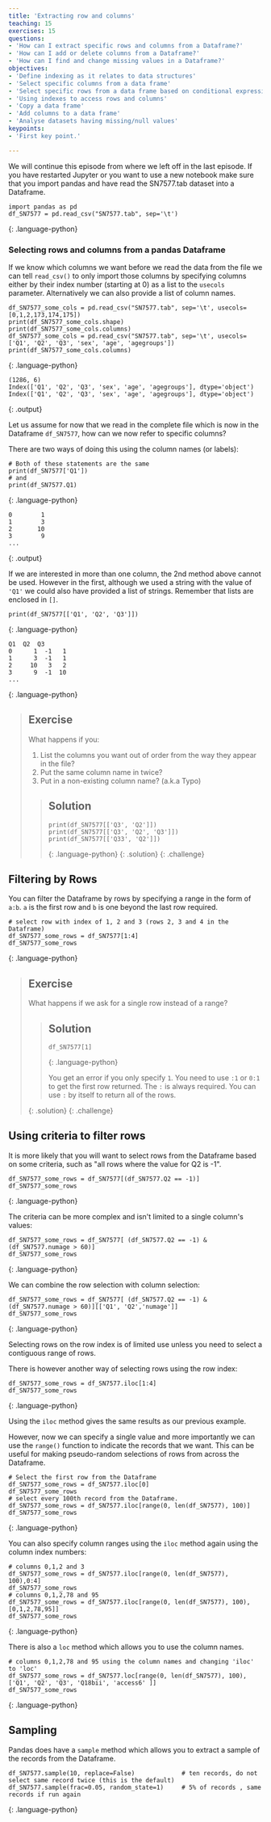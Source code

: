 ```yaml
---
title: 'Extracting row and columns'
teaching: 15
exercises: 15
questions:
- 'How can I extract specific rows and columns from a Dataframe?'
- 'How can I add or delete columns from a Dataframe?'
- 'How can I find and change missing values in a Dataframe?'
objectives:
- 'Define indexing as it relates to data structures'
- 'Select specific columns from a data frame'
- 'Select specific rows from a data frame based on conditional expressions'
- 'Using indexes to access rows and columns'
- 'Copy a data frame'
- 'Add columns to a data frame'
- 'Analyse datasets having missing/null values'
keypoints:
- 'First key point.'

---
```


We will continue this episode from where we left off in the last episode. If you have restarted Jupyter or you want to use a new notebook make sure that you import pandas and have read the SN7577.tab dataset into a Dataframe.

~~~
import pandas as pd
df_SN7577 = pd.read_csv("SN7577.tab", sep='\t')
~~~
{: .language-python}

### Selecting rows and columns from a pandas Dataframe

If we know which columns we want before we read the data from the file we can tell `read_csv()` to only import those columns by specifying columns either by their index number (starting at 0) as a list to the `usecols` parameter. Alternatively we can also provide a list of column names.  

~~~
df_SN7577_some_cols = pd.read_csv("SN7577.tab", sep='\t', usecols= [0,1,2,173,174,175])
print(df_SN7577_some_cols.shape)
print(df_SN7577_some_cols.columns)
df_SN7577_some_cols = pd.read_csv("SN7577.tab", sep='\t', usecols= ['Q1', 'Q2', 'Q3', 'sex', 'age', 'agegroups'])
print(df_SN7577_some_cols.columns)
~~~
{: .language-python}

~~~
(1286, 6)
Index(['Q1', 'Q2', 'Q3', 'sex', 'age', 'agegroups'], dtype='object')
Index(['Q1', 'Q2', 'Q3', 'sex', 'age', 'agegroups'], dtype='object')
~~~
{: .output}

Let us assume for now that we read in the complete file which is now in the Dataframe `df_SN7577`, how can we now refer to specific columns?

There are two ways of doing this using the column names (or labels):

~~~
# Both of these statements are the same
print(df_SN7577['Q1'])
# and
print(df_SN7577.Q1)
~~~
{: .language-python}

~~~
0        1
1        3
2       10
3        9
...
~~~
{: .output}

If we are interested in more than one column, the 2nd method above cannot be used. However in the first, although we used a string with the value of `'Q1'` we could also have provided a list of strings. Remember that lists are enclosed in `[]`.

~~~
print(df_SN7577[['Q1', 'Q2', 'Q3']])
~~~
{: .language-python}

~~~
Q1  Q2  Q3
0      1  -1   1
1      3  -1   1
2     10   3   2
3      9  -1  10
...
~~~
{: .language-python}
> ## Exercise  
>
> What happens if you:
>
> 1. List the columns you want out of order from the way they appear in the file?
> 2. Put the same column name in twice?
> 3. Put in a non-existing column name? (a.k.a Typo)
>
> > ## Solution
> >
> > ~~~
> > print(df_SN7577[['Q3', 'Q2']])
> > print(df_SN7577[['Q3', 'Q2', 'Q3']])
> > print(df_SN7577[['Q33', 'Q2']])
> > ~~~
> > {: .language-python}
> {: .solution}
{: .challenge}

## Filtering by Rows

You can filter the Dataframe by rows by specifying a range in the form of `a:b`. `a` is the first row and `b` is one beyond the last row required.

~~~
# select row with index of 1, 2 and 3 (rows 2, 3 and 4 in the Dataframe)
df_SN7577_some_rows = df_SN7577[1:4]
df_SN7577_some_rows
~~~
{: .language-python}

> ## Exercise
>
> What happens if we ask for a single row instead of a range?
>
> > ## Solution
> >
> > ~~~
> > df_SN7577[1]
> > ~~~
> > {: .language-python}
> >
> > You get an error if you only specify `1`. You need to use `:1` or `0:1` to get the first row returned. The `:` is always required. You can use `:` by itself to return all of the rows.
> >
> {: .solution}
{: .challenge}


## Using criteria to filter rows

It is more likely that you will want to select rows from the Dataframe based on some criteria, such as "all rows where the value for Q2 is -1".


~~~
df_SN7577_some_rows = df_SN7577[(df_SN7577.Q2 == -1)]
df_SN7577_some_rows
~~~
{: .language-python}

The criteria can be more complex and isn't limited to a single column's values:

~~~
df_SN7577_some_rows = df_SN7577[ (df_SN7577.Q2 == -1) & (df_SN7577.numage > 60)]
df_SN7577_some_rows
~~~
{: .language-python}

We can combine the row selection with column selection:

~~~
df_SN7577_some_rows = df_SN7577[ (df_SN7577.Q2 == -1) & (df_SN7577.numage > 60)][['Q1', 'Q2','numage']]
df_SN7577_some_rows
~~~
{: .language-python}

Selecting rows on the row index is of limited use unless you need to select a contiguous range of rows.

There is however another way of selecting rows using the row index:

~~~
df_SN7577_some_rows = df_SN7577.iloc[1:4]
df_SN7577_some_rows
~~~
{: .language-python}

Using the `iloc` method gives the same results as our previous example.

However, now we can specify a single value and more importantly we can use the `range()` function to indicate the records that we want. This can be useful for making pseudo-random selections of rows from across the Dataframe.

~~~
# Select the first row from the Dataframe
df_SN7577_some_rows = df_SN7577.iloc[0]
df_SN7577_some_rows
# select every 100th record from the Dataframe.
df_SN7577_some_rows = df_SN7577.iloc[range(0, len(df_SN7577), 100)]
df_SN7577_some_rows
~~~
{: .language-python}

You can also specify column ranges using the `iloc` method again using the column index numbers:

~~~
# columns 0,1,2 and 3
df_SN7577_some_rows = df_SN7577.iloc[range(0, len(df_SN7577), 100),0:4]
df_SN7577_some_rows
# columns 0,1,2,78 and 95
df_SN7577_some_rows = df_SN7577.iloc[range(0, len(df_SN7577), 100),[0,1,2,78,95]]
df_SN7577_some_rows
~~~
{: .language-python}

There is also a `loc` method which allows you to use the column names.

~~~
# columns 0,1,2,78 and 95 using the column names and changing 'iloc' to 'loc'
df_SN7577_some_rows = df_SN7577.loc[range(0, len(df_SN7577), 100),['Q1', 'Q2', 'Q3', 'Q18bii', 'access6' ]]
df_SN7577_some_rows
~~~
{: .language-python}

## Sampling

Pandas does have a `sample` method which allows you to extract a sample of the records from the Dataframe.

~~~
df_SN7577.sample(10, replace=False)             # ten records, do not select same record twice (this is the default)
df_SN7577.sample(frac=0.05, random_state=1)     # 5% of records , same records if run again
~~~
{: .language-python}
